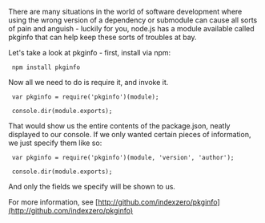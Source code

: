 
There are many situations in the world of software development where using the wrong version of a dependency or submodule can cause all sorts of pain and anguish - luckily for you, node.js has a module available called pkginfo that can help keep these sorts of troubles at bay.

Let's take a look at pkginfo - first, install via npm:

     npm install pkginfo

Now all we need to do is require it, and invoke it.

     var pkginfo = require('pkginfo')(module);

     console.dir(module.exports);

That would show us the entire contents of the package.json, neatly displayed to our console.  If we only wanted certain pieces of information, we just specify them like so:

     var pkginfo = require('pkginfo')(module, 'version', 'author');

     console.dir(module.exports);

And only the fields we specify will be shown to us.

For more information, see [http://github.com/indexzero/pkginfo](http://github.com/indexzero/pkginfo)
